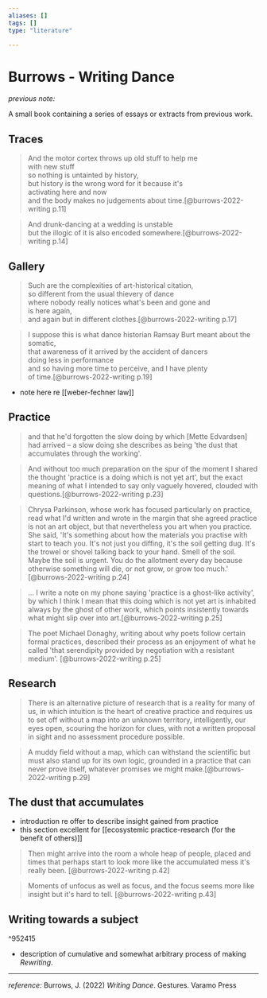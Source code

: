 ```yaml
---
aliases: []
tags: []
type: "literature"

---
```


# Burrows - Writing Dance

_previous note:_

A small book containing a series of essays or extracts from previous work.

## Traces

> And the motor cortex throws up old stuff to help me  
> with new stuff  
> so nothing is untainted by history,  
> but history is the wrong word for it because it's  
> activating here and now  
> and the body makes no judgements about time.[@burrows-2022-writing p.11]

> And drunk-dancing at a wedding is unstable  
> but the illogic of it is also encoded somewhere.[@burrows-2022-writing p.14]

## Gallery 

> Such are the complexities of art-historical citation,  
> so different from the usual thievery of dance  
> where nobody really notices what's been and gone and  
> is here again,  
> and again but in different clothes.[@burrows-2022-writing p.17]

> I suppose this is what dance historian Ramsay Burt meant about the somatic,  
> that awareness of it arrived by the accident of dancers  
> doing less in performance  
> and so having more time to perceive, and I have plenty  
> of time.[@burrows-2022-writing p.19]

- note here re [[weber-fechner law]]

## Practice

> and that he'd forgotten the slow doing by which [Mette Edvardsen] had arrived – a slow doing she describes as being 'the dust that accumulates through the working'.

> And without too much preparation on the spur of the moment I shared the thought 'practice is a doing which is not yet art', but the exact meaning of what I intended to say only vaguely hovered, clouded with questions.[@burrows-2022-writing p.23]

> Chrysa Parkinson, whose work has focused particularly on practice, read what I'd written and wrote in the margin that she agreed practice is not an art object, but that nevertheless you art when you practice. She said, 'It's something about how the materials you practise with start to teach you. It's not just you diffing, it's the soil getting dug. It's the trowel or shovel talking back to your hand. Smell of the soil. Maybe the soil is urgent. You do the allotment every day because otherwise something will die, or not grow, or grow too much.' [@burrows-2022-writing p.24]

> ... I write a note on my phone saying 'practice is a ghost-like activity', by which I think I mean that this doing which is not yet art is inhabited always by the ghost of other work, which points insistently towards what might slip over into art.[@burrows-2022-writing p.25]

> The poet Michael Donaghy, writing about why poets follow certain formal practices, described their process as an enjoyment of what he called 'that serendipity provided by negotiation with a resistant medium'. [@burrows-2022-writing p.25]

## Research 

> There is an alternative picture of research that is a reality for many of us, in which intuition is the heart of creative practice and requires us to set off without a map into an unknown territory, intelligently, our eyes open, scouring the horizon for clues, with not a written proposal in sight and no assessment procedure possible. 

> A muddy field without a map, which can withstand the scientific but must also stand up for its own logic, grounded in a practice that can never prove itself, whatever promises we might make.[@burrows-2022-writing p.29]

## The dust that accumulates

- introduction re offer to describe insight gained from practice
- this section excellent for [[ecosystemic practice-research (for the benefit of others)]]

> Then might arrive into the room a whole heap of people, placed and times that perhaps start to look more like the accumulated mess it's really been. [@burrows-2022-writing p.42]  

> Moments of unfocus as well as focus, and the focus seems more like insight but it's hard to tell. [@burrows-2022-writing p.43]

## Writing towards a subject 
^952415
- description of cumulative and somewhat arbitrary process of making _Rewriting_.

---
_reference:_ Burrows, J. (2022) _Writing Dance_. Gestures. Varamo Press